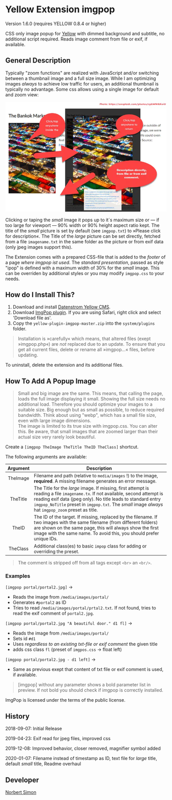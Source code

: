 # Yellow Extension imgpop

Version 1.6.0 (requires YELLOW 0.8.4 or higher)

CSS only image popup for [Yellow](https://developers.datenstrom.se/de/help/ "see homepage of Yellow") with dimmed background and subtitle, no additional script required. Reads image comment from file or exif, if available.

## General Description

Typically "zoom functions" are realized with JavaScript and/or switching between a thumbnail image and a full size image. While I am optimizing images *always* to achieve low traffic for users, an additional thumbnail is typically no advantage. Some css allows using a single image for default and zoom view: 

![Sample of operation](imgpop.webp)

Clicking or taping the *small* image it pops up to it´s maximum size or — if too large for viewport — 90% width or 90% height aspect ratio kept. The title of the *small* picture is set by default (see `imgpop.txt`) to »Please click for description«. The Title of the *large* picture can be set directly, fetched from a file `imagename.txt` in the same folder as the picture or from exif data (only jpeg images support this). 

The Extension comes with a prepared CSS-file that is added to the *footer* of a page *where imgpop ist used*. The *standard presentation*, passed as style "ipop" is defined with a maximum width of 30% for the *small* image. This can be overriden by additional styles or you may modify `imgpop.css` to your needs.

## How do I Install This?

1. Download and install [Datenstrom Yellow CMS](https://github.com/datenstrom/yellow/).
2. Download [ImgPop plugin](https://github.com/BsNoSi/yellow-extension-imgpop/archive/master.zip ).  If you are using Safari, right click and select 'Download file as'.
3. Copy the `yellow-plugin-imgpop-master.zip` into the `system/plugins` folder.

> Installation is »carefully« which means, that altered files (exept »imgpop.php«) are *not* replaced due to an update. To ensure that you get all current files, delete or rename all »imgpop…« files, before updating.


To uninstall, delete the extension and its additional files.

## How To Add A Popup Image

> Small and big image are the same. This means, that calling the page, loads the full image displaying it small. Showing the full size needs no additional load. Therefore you should optimize your images to a suitable size. Big enough but as small as possible, to reduce required bandwidth. Think about using "webp", which has a small file size, even with large image dimensions.      
> The image is limited to its true size with imgpop.css. You can alter this. Be aware, that small images that are zoomed larger than their actual size very rarely look beautiful.

Create a `[imgpop TheImage TheTitle TheID TheClass]` shortcut.

The following arguments are available:

| Argument | Description                                                  |
| :------: | ------------------------------------------------------------ |
| TheImage | Filename and path (relative to `media/images` !) to the image, **required**. A missing filename generates an error message. |
| TheTitle | The Title for the *large* image. If missing, first attempt is reading a file `imagename.tx`. If not available, second attempt is reading exif data (jpeg only). No title leads to standard entry `imgpop_NoTitle` preset in `imgpop.txt`. The *small* image *always* hat `imgpop_zoom` preset as title. |
|  TheID   | The ID of the target. If missing, replaced by the filename. If two images with the same filename (from different folders) are shown on the same page, this will always show the first image with the same name. To avoid this, you should prefer unique IDs. |
| TheClass | Additional class(es) to basic `impop` class for adding or overriding the preset. |

> The comment is stripped off from all tags except `<br>` an `<br/>`.

### Examples

`[imgpop portal/portal2.jpg]` → 

- Reads the image from `/media/images/portal/`
- Generates  `#portal2` as ID
- Tries to read `/media/images/portal/prtal2.txt`. If not found, tries to read the exif comment of `portal2.jpg`.

`[imgpop portal/portal2.jpg "A beautiful door." d1 fl]` → 

- Reads  the image from `/media/images/portal/`
- Sets id `#d1`
- Uses *regardless to an existing txt-file or exif comment* the given title
- adds css class `fl` (preset of `imgpos.css` → float left)

`[imgpop portal/portal2.jpg - d1 left]` → 

- Same as previous exept that content of txt file or exif comment is used, if available.

> [imgpop] without any parameter shows a bold parameter list in preview. If not bold you should check if imgpop is correctly installed.

ImgPop is licensed under the terms of the public license.



## History

2018-09-07: Initial Release

2019-04-23: Exif read for jpeg files, improved css

2019-12-08: Improved behavior, closer removed, magnifier symbol added

2020-01-07: Filename instead of timestamp as ID, text file for *large* title, default *small* title, Readme overhaul

## Developer

[Norbert Simon](https://nosi.de)